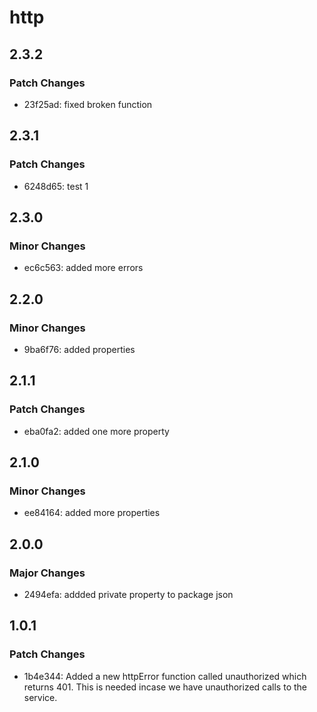 # http

## 2.3.2

### Patch Changes

- 23f25ad: fixed broken function

## 2.3.1

### Patch Changes

- 6248d65: test 1

## 2.3.0

### Minor Changes

- ec6c563: added more errors

## 2.2.0

### Minor Changes

- 9ba6f76: added properties

## 2.1.1

### Patch Changes

- eba0fa2: added one more property

## 2.1.0

### Minor Changes

- ee84164: added more properties

## 2.0.0

### Major Changes

- 2494efa: addded private property to package json

## 1.0.1

### Patch Changes

- 1b4e344: Added a new httpError function called unauthorized which returns 401. This is needed incase we have unauthorized calls to the service.
